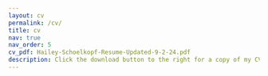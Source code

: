 ```yaml
---
layout: cv
permalink: /cv/
title: cv
nav: true
nav_order: 5
cv_pdf: Hailey-Schoelkopf-Resume-Updated-9-2-24.pdf
description: Click the download button to the right for a copy of my CV (last updated June 14, 2024).
---
```

